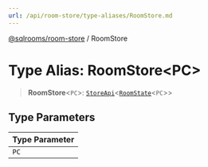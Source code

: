 ```yaml
---
url: /api/room-store/type-aliases/RoomStore.md
---
```

[@sqlrooms/room-store](../index.md) / RoomStore

# Type Alias: RoomStore\<PC>

> **RoomStore**<`PC`>: [`StoreApi`](../interfaces/StoreApi.md)<[`RoomState`](RoomState.md)<`PC`>>

## Type Parameters

| Type Parameter |
| ------ |
| `PC` |
